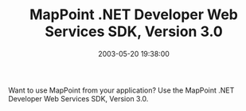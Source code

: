 ﻿---
layout: post
title: "MapPoint .NET Developer Web Services SDK, Version 3.0"
comments: false
date: 2003-05-20 19:38:00
categories:
 - Technology
subtext-id: 509c0fbd-6b22-490a-bd42-908a4a1679bf
alias: /blog/MapPoint-NET-Developer-Web-Services-SDK2c-Version-30.aspx
---


Want to use MapPoint from your application? Use the MapPoint .NET Developer Web Services SDK, Version 3.0. 
